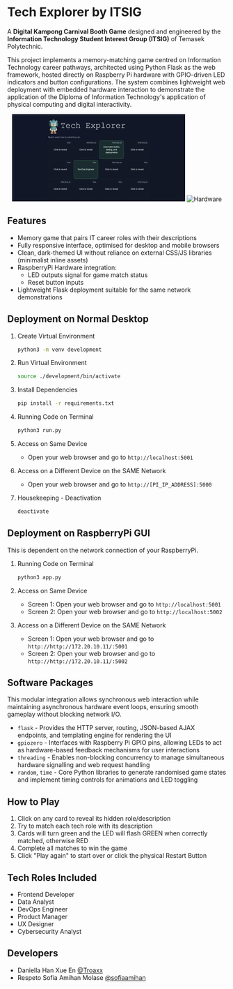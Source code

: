 ﻿# Tech Explorer by ITSIG
A **Digital Kampong Carnival Booth Game** designed and engineered by the **Information Technology Student Interest Group (ITSIG)** of Temasek Polytechnic.

This project implements a memory-matching game centred on Information Technology career pathways, architected using Python Flask as the web framework, hosted directly on Raspberry Pi hardware with GPIO-driven LED indicators and button configurations. The system combines lightweight web deployment with embedded hardware interaction to demonstrate the application of the Diploma of Information Technology's application of physical computing and digital interactivity.

<p align="center"> <img src="https://github.com/Troaxx/twcc/blob/main/data/ui.png" alt="UI Screen" height="200px" /> <img src="https://github.com/Troaxx/twcc/blob/main/data/hardware.png" alt="Hardware" height="200px" /> </p>

## Features
- Memory game that pairs IT career roles with their descriptions
- Fully responsive interface, optimised for desktop and mobile browsers
- Clean, dark-themed UI without reliance on external CSS/JS libraries (minimalist inline assets)
- RaspberryPi Hardware integration:
   - LED outputs signal for game match status
   - Reset button inputs
- Lightweight Flask deployment suitable for the same network demonstrations

## Deployment on Normal Desktop
1. Create Virtual Environment
   ```bash
   python3 -m venv development
   ```

2. Run Virtual Environment
   ```bash
   source ./development/bin/activate
   ```

3. Install Dependencies
   ```bash
   pip install -r requirements.txt
   ```

4. Running Code on Terminal
   ```bash
   python3 run.py
   ```

5. Access on Same Device
   - Open your web browser and go to `http://localhost:5001`

6. Access on a Different Device on the SAME Network
   - Open your web browser and go to `http://[PI_IP_ADDRESS]:5000`

7. Housekeeping - Deactivation
   ```bash
   deactivate
   ```

## Deployment on RaspberryPi GUI 
This is dependent on the network connection of your RaspberryPi.
1. Running Code on Terminal
   ```bash
   python3 app.py
   ```

2. Access on Same Device
   - Screen 1: Open your web browser and go to `http://localhost:5001`
   - Screen 2: Open your web browser and go to `http://localhost:5002`

6. Access on a Different Device on the SAME Network
   - Screen 1: Open your web browser and go to `http://http://172.20.10.11/:5001`
   - Screen 2: Open your web browser and go to `http://http://172.20.10.11/:5002`

## Software Packages
This modular integration allows synchronous web interaction while maintaining asynchronous hardware event loops, ensuring smooth gameplay without blocking network I/O.
- `flask` - Provides the HTTP server, routing, JSON-based AJAX endpoints, and templating engine for rendering the UI
- `gpiozero` - Interfaces with Raspberry Pi GPIO pins, allowing LEDs to act as hardware-based feedback mechanisms for user interactions
- `threading` - Enables non-blocking concurrency to manage simultaneous hardware signalling and web request handling
- `random`, `time` - Core Python libraries to generate randomised game states and implement timing controls for animations and LED toggling


## How to Play
1. Click on any card to reveal its hidden role/description
2. Try to match each tech role with its description
3. Cards will turn green and the LED will flash GREEN when correctly matched, otherwise RED
4. Complete all matches to win the game
5. Click "Play again" to start over or click the physical Restart Button 

## Tech Roles Included
- Frontend Developer
- Data Analyst
- DevOps Engineer
- Product Manager
- UX Designer
- Cybersecurity Analyst

## Developers
- Daniella Han Xue En [@Troaxx](https://github.com/Troaxx)
- Respeto Sofia Amihan Molase [@sofiaamihan](https://github.com/sofiaamihan)


